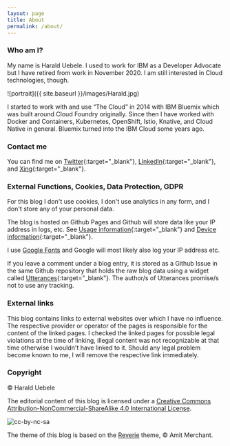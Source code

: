 ```yaml
---
layout: page
title: About
permalink: /about/
---
```


### Who am I?

My name is Harald Uebele. I used to work for IBM as a Developer Advocate but I have retired from work in November 2020. I am still interested in Cloud technologies, though.

![portrait]({{ site.baseurl }}/images/Harald.jpg)

I started to work with and use “The Cloud” in 2014 with IBM Bluemix which was built around Cloud Foundry originally. Since then I have worked with Docker and Containers, Kubernetes, OpenShift, Istio, Knative, and Cloud Native in general. Bluemix turned into the IBM Cloud some years ago.

### Contact me

You can find me on [Twitter](https://twitter.com/Harald_U){:target="_blank"}, [LinkedIn](https://www.linkedin.com/in/harald-uebele-9ab3ba1a4){:target="_blank"}, and [Xing](https://www.xing.com/profile/Harald_Uebele){:target="_blank"}. 

### External Functions, Cookies, Data Protection, GDPR

For this blog I don't use cookies, I don't use analytics in any form, and I don't store any of your personal data. 

The blog is hosted on Github Pages and Github will store data like your IP address in logs, etc. See [Usage information](https://docs.github.com/en/github/site-policy/github-privacy-statement#usage-information){:target="_blank"} and [Device information](https://docs.github.com/en/github/site-policy/github-privacy-statement#device-information){:target="_blank"}.  

I use [Google Fonts](https://developers.google.com/fonts/faq#what_does_using_the_google_fonts_api_mean_for_the_privacy_of_my_users) and Google will most likely also log your IP address etc.

If you leave a comment under a blog entry, it is stored as a Github Issue in the same Github repository that holds the raw blog data using a widget called [Utterances](https://utteranc.es){:target="_blank"}. The author/s of Utterances promise/s not to use any tracking.

### External links

This blog contains links to external websites over which I have no influence. The respective provider or operator of the pages is responsible for the content of the linked pages. I checked the linked pages for possible legal violations at the time of linking, illegal content was not recognizable at that time otherwise I wouldn't have linked to it. Should any legal problem become known to me, I will remove the respective link immediately.

### Copyright

© Harald Uebele

The editorial content of this blog is licensed under a [Creative Commons Attribution-NonCommercial-ShareAlike 4.0 International License](http://creativecommons.org/licenses/by-nc-sa/4.0/).

![cc-by-nc-sa](https://i.creativecommons.org/l/by-nc-sa/4.0/88x31.png)

The theme of this blog is based on the [Reverie](https://github.com/amitmerchant1990/reverie) theme, © Amit Merchant.

